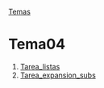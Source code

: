 [Temas](../index.md)

# Tema04

1. [Tarea_listas](./prListaDeTareas//doc.md)
1. [Tarea_expansion_subs](./prExtensionSubscripciones//doc.md)

